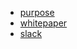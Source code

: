 * [purpose](https://github.com/gnuclear/gnuclear-whitepaper/blob/master/PURPOSE.md)
* [whitepaper](https://github.com/gnuclear/gnuclear-whitepaper/blob/master/WHITEPAPER.md)
* [slack](http://forum.tendermint.com:3000)
